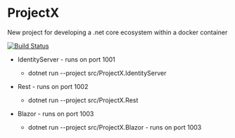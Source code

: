 # ProjectX
New project for developing a .net core ecosystem within a docker container

[![Build Status](https://dev.azure.com/CraigHanson/ProjectX/_apis/build/status/craigahanson.ProjectX?branchName=master)](https://dev.azure.com/CraigHanson/ProjectX/_build/latest?definitionId=1&branchName=master)

- IdentityServer - runs on port 1001
  - dotnet run --project src/ProjectX.IdentityServer

- Rest - runs on port 1002
  - dotnet run --project src/ProjectX.Rest

- Blazor - runs on port 1003
  - dotnet run --project src/ProjectX.Blazor - runs on port 1003